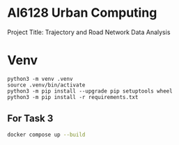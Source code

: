 # AI6128 Urban Computing

Project Title: Trajectory and Road Network Data Analysis

# Venv

```
python3 -m venv .venv
source .venv/bin/activate
python3 -m pip install --upgrade pip setuptools wheel
python3 -m pip install -r requirements.txt
```

## For Task 3
```bash
docker compose up --build
```
